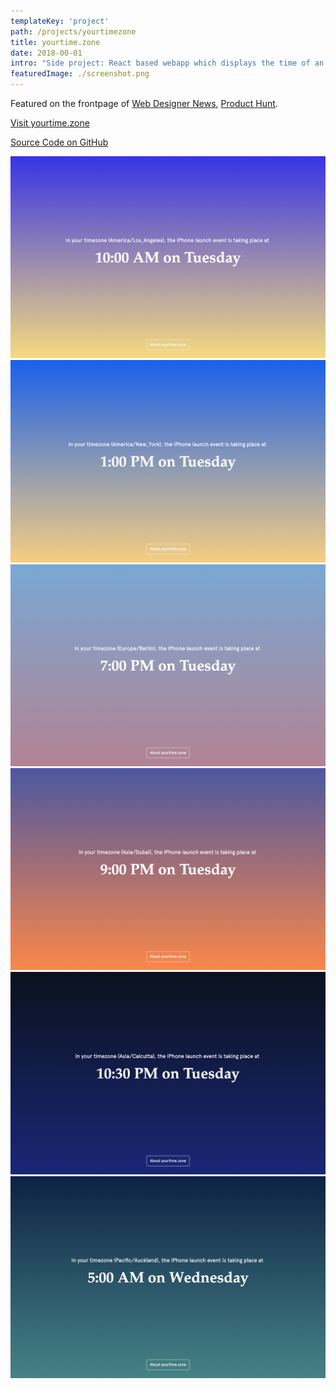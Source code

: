 ```yaml
---
templateKey: 'project'
path: /projects/yourtimezone
title: yourtime.zone
date: 2018-00-01
intro: "Side project: React based webapp which displays the time of an event in the visitor's local time."
featuredImage: ./screenshot.png
---
```


Featured on the frontpage of [Web Designer News](http://www.webdesignernews.com/?s=yourtime.zone), [Product Hunt](https://www.producthunt.com/posts/yourtime-zone).

<div class="button-parent">
<a class="button" href="https://yourtime.zone/">Visit yourtime.zone</a>
</div>

[Source Code on GitHub](https://github.com/laurajuliette/yourtime.zone)

![1](1.png) ![2](2.png) ![3](3.png) ![4](4.png) ![5](5.png) ![6](6.png)
